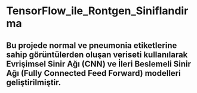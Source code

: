 # TensorFlow_ile_Rontgen_Siniflandirma
## Bu projede normal ve pneumonia etiketlerine sahip görüntülerden oluşan veriseti kullanılarak Evrişimsel Sinir Ağı (CNN) ve İleri Beslemeli Sinir Ağı (Fully Connected Feed Forward) modelleri geliştirilmiştir.   

